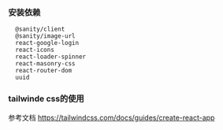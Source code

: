 ### 安装依赖
```JS
  @sanity/client 
  @sanity/image-url 
  react-google-login
  react-icons
  react-loader-spinner
  react-masonry-css
  react-router-dom 
  uuid 

```

### tailwinde css的使用

参考文档  https://tailwindcss.com/docs/guides/create-react-app

### 